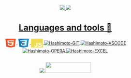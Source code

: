 
<div align="center">
  <a href="https://github.com/Hashimoto1312">
  <img height="160em" src="https://github-readme-stats.vercel.app/api?username=Hashimoto1312&show_icons=true&theme=tokyonight&include_all_commits=true&count_private=true"/>
  <img height="160em" src="https://github-readme-stats.vercel.app/api/top-langs/?username=Hashimoto1312&layout=compact&langs_count=7&theme=tokyonight"/>
</div>

<div align="center">
  <h1>Languages and tools 🔨</h1>
  <img align="center" alt="Hashimoto-HTML" height="30" width="40" src="https://raw.githubusercontent.com/devicons/devicon/master/icons/html5/html5-original.svg">
  <img align="center" alt="Hashimoto-CSS" height="30" width="40" src="https://raw.githubusercontent.com/devicons/devicon/master/icons/css3/css3-original.svg">
  <img align="center" alt="Hashimoto-JS" height="30" width="40" src="https://raw.githubusercontent.com/devicons/devicon/master/icons/javascript/javascript-plain.svg">
  <img align="center" alt="Hashimoto-GIT" height="30" width="40" src="https://cdn.jsdelivr.net/gh/devicons/devicon/icons/git/git-original.svg">
  <img align="center" alt="Hashimoto-VSCODE" height="30" width="40" src="https://cdn.jsdelivr.net/gh/devicons/devicon/icons/vscode/vscode-original.svg">
  <img align="center" alt="Hashimoto-OPERA" height="30" width="40" src="https://cdn.jsdelivr.net/gh/devicons/devicon/icons/opera/opera-original.svg">
  <img align="center" alt="Hashimoto-EXCEL" height="30" width="40" src="https://user-images.githubusercontent.com/71889483/139278575-fd8dbe6c-9c8d-40f4-a0d5-8b69cabbaeed.png">
</div>
 
 ##
  
<div align="center"> 
  <a href="https://www.instagram.com/hashimoto01_01/"><img src="https://img.shields.io/badge/-Instagram-%23E4405F?style=for-the-badge&logo=instagram&logoColor=white" width="150px" target="_blank"></a>
  <a href="https://steamcommunity.com/id/Hashimoto1221/"><img src="https://img.shields.io/badge/Steam-000000?style=for-the-badge&logo=steam&logoColor=white" width="150px" height="35px" target="_blank"></a>  
</div>
